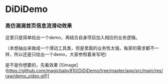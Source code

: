 # DiDiDemo
### 高仿滴滴首页信息流滑动效果

这里只是简单给出一个demo，再结合自身项目加入相应的业务逻辑。

（本想抽出来做成一个滑动工具类，但是里面的业务性太强，每家的需求都不一样，所以还是只给出一个demo，大家参照着来写吧）

是不是你想要的，先看效果
[![image] (https://github.com/magicbaby810/DiDiDemo/tree/master/app/src/main/res/raw/demo_video.gif)]
